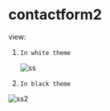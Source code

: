 # contactform2


view:

1) `In white theme `

   ![ss](https://user-images.githubusercontent.com/113341668/232247741-50d30dda-3f74-40d4-8c8b-84d95cfa302a.png)


2) `In black theme `

![ss2](https://user-images.githubusercontent.com/113341668/232247760-aa3fb4f1-2196-4a2a-9c00-d6a17f7218de.png)
